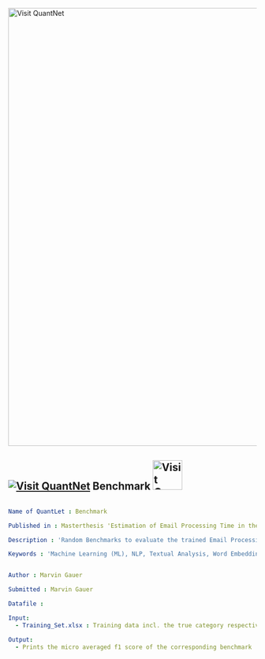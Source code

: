 [<img src="https://github.com/QuantLet/Styleguide-and-FAQ/blob/master/pictures/banner.png" width="888" alt="Visit QuantNet">](http://quantlet.de/)

## [<img src="https://github.com/QuantLet/Styleguide-and-FAQ/blob/master/pictures/qloqo.png" alt="Visit QuantNet">](http://quantlet.de/) **Benchmark** [<img src="https://github.com/QuantLet/Styleguide-and-FAQ/blob/master/pictures/QN2.png" width="60" alt="Visit QuantNet 2.0">](http://quantlet.de/)

```yaml

Name of QuantLet : Benchmark

Published in : Masterthesis 'Estimation of Email Processing Time in the Financial Services Industry'

Description : 'Random Benchmarks to evaluate the trained Email Processing Time model. 3 different Benchmarks were applied. A stratified random classifier, a classifier always selecting the most frequent class and a classifier selecting the two most frequent classes based on their probabilities.'

Keywords : 'Machine Learning (ML), NLP, Textual Analysis, Word Embeddings, SIF Embedding, FastText, Dummy Model Performance Benchmark'


Author : Marvin Gauer

Submitted : Marvin Gauer

Datafile : 

Input:
  - Training_Set.xlsx : Training data incl. the true category respectively label  

Output: 
  - Prints the micro averaged f1 score of the corresponding benchmark

```